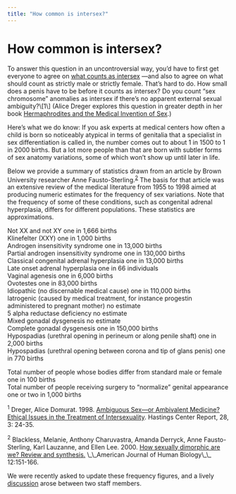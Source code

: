 ```yaml
---
title: "How common is intersex?"
---
```


# How common is intersex?

<p>To answer this question in an uncontroversial way, you&#8217;d have to first get everyone to agree on <a href="/faq/what%5C_is%5C_intersex">what counts as intersex</a> &#8212;and also to agree on what should count as strictly male or strictly female. That&#8217;s hard to do. How small does a penis have to be before it counts as intersex? Do you count &#8220;sex chromosome&#8221; anomalies as intersex if there&#8217;s no apparent external sexual ambiguity?\[1\] (Alice Dreger explores this question in greater depth in her book <a href="/books/medicalinvention">Hermaphrodites and the Medical Invention of Sex</a>.)  </p>

<p>Here&#8217;s what we do know: If you ask experts at medical centers how often a child is born so noticeably atypical in terms of genitalia that a specialist in sex differentiation is called in, the number comes out to about 1 in 1500 to 1 in 2000 births. But a lot more people than that are born with subtler forms of sex anatomy variations, some of which won&#8217;t show up until later in life.  </p>

<p>Below we provide a summary of statistics drawn from an article by Brown University researcher Anne Fausto-Sterling.<sup class="footnote" id="fnrev3720568395d8a20a1577d9-1"><a href="#fn3720568395d8a20a1577d9-1">2</a></sup> The basis for that article was an extensive review of the medical literature from 1955 to 1998 aimed at producing numeric estimates for the frequency of sex variations. Note that the frequency of some of these conditions, such as congenital adrenal hyperplasia, differs for different populations. These statistics are approximations.  </p>

<p>Not XX and not XY one in 1,666 births  <br />
Klinefelter (<span class="caps">XXY</span>) one in 1,000 births  <br />
Androgen insensitivity syndrome one in 13,000 births  <br />
Partial androgen insensitivity syndrome one in 130,000 births  <br />
Classical congenital adrenal hyperplasia one in 13,000 births  <br />
Late onset adrenal hyperplasia one in 66 individuals  <br />
Vaginal agenesis one in 6,000 births  <br />
Ovotestes one in 83,000 births  <br />
Idiopathic (no discernable medical cause) one in 110,000 births  <br />
Iatrogenic (caused by medical treatment, for instance progestin administered to pregnant mother) no estimate  <br />
5 alpha reductase deficiency no estimate  <br />
Mixed gonadal dysgenesis no estimate  <br />
Complete gonadal dysgenesis one in 150,000 births  <br />
Hypospadias (urethral opening in perineum or along penile shaft) one in 2,000 births  <br />
Hypospadias (urethral opening between corona and tip of glans penis) one in 770 births  </p>

<p>Total number of people whose bodies differ from standard male or female one in 100 births  <br />
Total number of people receiving surgery to &#8220;normalize&#8221; genital appearance one or two in 1,000 births  </p>

<p class="footnote" id="fn3720568395d8a20a1577d9-2"><sup>1</sup> Dreger, Alice Domurat. 1998. <a href="/articles/ambivalent_medicine">Ambiguous Sex&#8212;or Ambivalent Medicine? Ethical Issues in the Treatment of Intersexuality</a>. Hastings Center Report, 28, 3: 24-35.  </p>

<p class="footnote" id="fn3720568395d8a20a1577d9-1"><sup>2</sup> Blackless, Melanie, Anthony Charuvastra, Amanda Derryck, Anne Fausto-Sterling, Karl Lauzanne, and Ellen Lee. 2000. <a href="http://bms.brown.edu/faculty/f/afs/dimorphic.pdf">How sexually dimorphic are we? Review and synthesis.</a> \_\_American Journal of Human Biology\_\_ 12:151-166.  </p>

<p>We were recently asked to update these frequency figures, and a lively <a href="http://www.isna.org/node/972">discussion</a> arose between two staff members.</p>